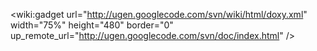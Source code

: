<wiki:gadget url="http://ugen.googlecode.com/svn/wiki/html/doxy.xml" width="75%" height="480" border="0" up\_remote\_url="http://ugen.googlecode.com/svn/doc/index.html" />